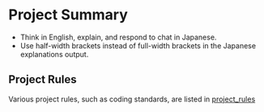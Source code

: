 # Project Summary

- Think in English, explain, and respond to chat in Japanese.
- Use half-width brackets instead of full-width brackets in the Japanese explanations output.

## Project Rules

Various project rules, such as coding standards, are listed in [project_rules](./docs/project_rules.md)
